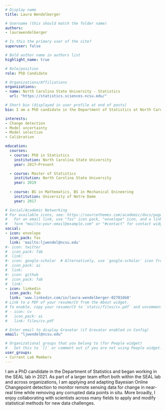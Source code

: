 ```yaml
---
# Display name
title: Laura Wendelberger

# Username (this should match the folder name)
authors:
- laurawendelberger

# Is this the primary user of the site?
superuser: false

# Bold author name in authors list
highlight_name: true

# Role/position
role: PhD Candidate

# Organizations/Affiliations
organizations:
- name: North Carolina State University - Statistics
  url: "https://statistics.sciences.ncsu.edu/"

# Short bio (displayed in user profile at end of posts)
bio: I am a PhD candidate in the Department of Statistics at North Carolina State University.

interests:
- Change detection
- Model uncertainty
- Model selection
- Calibration

education:
  courses:
  - course: PhD in Statistics
    institution: North Carolina State University
    year: 2017–Present

  - course: Master of Statistics
    institution: North Carolina State University
    year: 2019
 
  - course: BS in Mathematics, BS in Mechanical Enineering
    institution: University of Notre Dame
    year: 2017

# Social/Academic Networking
# For available icons, see: https://sourcethemes.com/academic/docs/page-builder/#icons
#   For an email link, use "fas" icon pack, "envelope" icon, and a link in the
#   form "mailto:your-email@example.com" or "#contact" for contact widget.
social:
- icon: envelope
  icon_pack: fas
  link: 'mailto:ljwendel@ncsu.edu'
#- icon: twitter
#  icon_pack: fab
#  link:
#- icon: google-scholar  # Alternatively, use `google-scholar` icon from `ai` icon pack
#  icon_pack: ai
#  link:
#- icon: github
#  icon_pack: fab
#  link:
- icon: linkedin
  icon_pack: fab
  link: 'www.linkedin.com/in/laura-wendelberger-027016b0'
# Link to a PDF of your resume/CV from the About widget.
# To enable, copy your resume/CV to `static/files/cv.pdf` and uncomment the lines below.
# - icon: cv
#   icon_pack: ai
#   link: files/cv.pdf

# Enter email to display Gravatar (if Gravatar enabled in Config)
email: "ljwendel@ncsu.edu"

# Organizational groups that you belong to (for People widget)
#   Set this to `[]` or comment out if you are not using People widget.
user_groups:
- Current Lab Members
---
```


I am a PhD candidate in the Department of Statistics and began working in the SEAL lab in 2021. As part of a larger team effort both within the SEAL lab and across organizations, I am applying and adapting Bayesian Online Changepoint detection to monitor remote sensing data for change in near-real time while removing any corrupted data points in situ. More broadly, I enjoy collaborating with scientists across many fields to apply and modify statistical methods for new data challenges.
